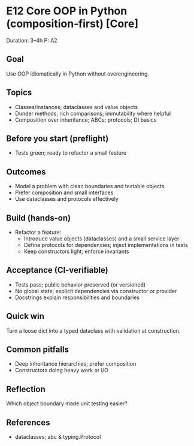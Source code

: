 # E12 Core OOP in Python (composition‑first) [Core]

Duration: 3–4h
P: A2

## Goal
Use OOP idiomatically in Python without overengineering.

## Topics
- Classes/instances; dataclasses and value objects
- Dunder methods; rich comparisons; immutability where helpful
- Composition over inheritance; ABCs; protocols; DI basics

## Before you start (preflight)
- Tests green; ready to refactor a small feature

## Outcomes
- Model a problem with clean boundaries and testable objects
- Prefer composition and small interfaces
- Use dataclasses and protocols effectively

## Build (hands-on)
- Refactor a feature:
  - Introduce value objects (dataclasses) and a small service layer
  - Define protocols for dependencies; inject implementations in tests
  - Keep constructors light; enforce invariants

## Acceptance (CI-verifiable)
- Tests pass; public behavior preserved (or versioned)
- No global state; explicit dependencies via constructor or provider
- Docstrings explain responsibilities and boundaries

## Quick win
Turn a loose dict into a typed dataclass with validation at construction.

## Common pitfalls
- Deep inheritance hierarchies; prefer composition
- Constructors doing heavy work or I/O

## Reflection
Which object boundary made unit testing easier?

## References
- dataclasses; abc & typing.Protocol
